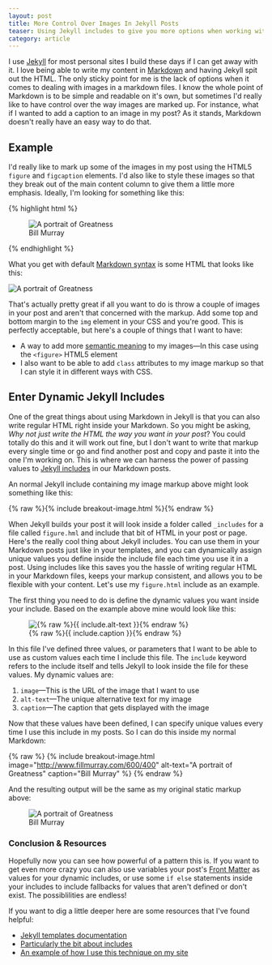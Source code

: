 ```yaml
---
layout: post
title: More Control Over Images In Jekyll Posts
teaser: Using Jekyll includes to give you more options when working with posts
category: article
---
```

I use [Jekyll](http://jekyllrb.com/) for most personal sites I build these days if I can get away with it. I love being able to write  my content in [Markdown](https://daringfireball.net/projects/markdown/) and having Jekyll spit out the HTML. The only sticky point for me is the lack of options when it comes to dealing with images in a markdown files. I know the whole point of Markdown is to be simple and readable on it's own, but sometimes I'd really like to have control over the way images are marked up. For instance, what if I wanted to add a caption to an image in my post? As it stands, Markdown doesn't really have an easy way to do that.

## Example

I'd really like to mark up some of the images in my post using the HTML5 `figure` and `figcaption` elements. I'd also like to style these images so that they break out of the main content column to give them a little more emphasis. Ideally, I'm looking for something like this:

{% highlight html %}
<figure>
    <img src="http://www.fillmurray.com/600/400" alt="A portrait of Greatness">
    <figcaption>Bill Murray</figcaption>
</figure>
{% endhighlight %}

What you get with default [Markdown syntax](https://daringfireball.net/projects/markdown/syntax#link) is some HTML that looks like this:


<img src="http://www.fillmurray.com/600/400" alt="A portrait of Greatness">

That's actually pretty great if all you want to do is throw a couple of images in your post and aren't that concerned with the markup. Add some top and bottom margin to the `img` element in your CSS and you're good. This is perfectly acceptable, but here's a couple of things that I want to have:

- A way to add more [semantic meaning](https://developer.mozilla.org/en-US/docs/Web/HTML/Element) to my images—In this case using the `<figure>` HTML5 element
- I also want to be able to add `class` attributes to my image markup so that I can style it in different ways with CSS.

## Enter Dynamic Jekyll Includes

One of the great things about using Markdown in Jekyll is that you can also write regular HTML right inside your Markdown. So you might be asking, _Why not just write the HTML the way you want in your post_? You could totally do this and it will work out fine, but I don't want to write that markup every single time or go and find another post and copy and paste it into the one I'm working on. This is where we can harness the power of passing values to [Jekyll includes](http://jekyllrb.com/docs/templates/#includes) in our Markdown posts.

An normal Jekyll include containing my image markup above might look something like this:

{% raw %}{% include breakout-image.html %}{% endraw %}

When Jekyll builds your post it will look inside a folder called `_includes` for a file called `figure.hml` and include that bit of HTML in your post or page. Here's the really cool thing about Jekyll includes. You can use them in your Markdown posts just like in your templates, and you can dynamically assign unique values you define inside the include file each time you use it in a post. Using includes like this saves you the hassle of writing regular HTML in your Markdown files, keeps your markup consistent, and allows you to be flexible with your content. Let's use my `figure.html` include as an example.

The first thing you need to do is define the dynamic values you want inside your include. Based on the example above mine would look like this:

<figure>
    <img src="{% raw %}{{ include.image }}{% endraw %}" alt="{% raw %}{{ include.alt-text }}{% endraw %}">
    <figcaption>{% raw %}{{ include.caption }}{% endraw %}</figcaption>
</figure>

In this file I've defined three values, or parameters that I want to be able to use as custom values each time I include this file. The `include` keyword refers to the include itself and tells Jekyll to look inside the file for these values. My dynamic values are:

1. `image`—This is the URL of the image that I want to use
2. `alt-text`—The unique alternative text for my image
3. `caption`—The caption that gets displayed with the image

Now that these values have been defined, I can specify unique values every time I use this include in my posts. So I can do this inside my normal Markdown:

{% raw %}
{% include breakout-image.html
           image="http://www.fillmurray.com/600/400"
           alt-text="A portrait of Greatness"
           caption="Bill Murray"
%}
{% endraw %}

And the resulting output will be the same as my original static markup above:


<figure>
    <img src="http://www.fillmurray.com/600/400" alt="A portrait of Greatness">
    <figcaption>Bill Murray</figcaption>
</figure>

### Conclusion & Resources

Hopefully now you can see how powerful of a pattern this is. If you want to get even more crazy you can also use variables your post's [Front Matter](http://jekyllrb.com/docs/frontmatter/) as values for your dynamic includes, or use some `if else` statements inside your includes to include fallbacks for values that aren't defined or don't exist. The possiblilities are endless!

If you want to dig a little deeper here are some resources that I've found helpful:

- [Jekyll templates documentation](http://jekyllrb.com/docs/templates/)
- [Particularly the bit about includes](http://jekyllrb.com/docs/templates/#includes)
- [An example of how I use this technique on my site](https://github.com/levimcg/levimcg.com/blob/master/src/_posts/2016-08-28-family-portraits.md)
